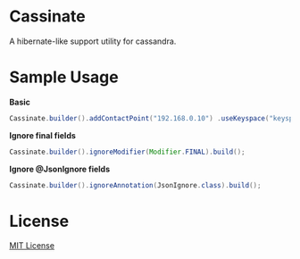 # Cassinate
A hibernate-like support utility for cassandra.


# Sample Usage
__Basic__
```java
Cassinate.builder().addContactPoint("192.168.0.10") .useKeyspace("keyspaceName").build();
```
__Ignore final fields__
```java
Cassinate.builder().ignoreModifier(Modifier.FINAL).build();
```
__Ignore @JsonIgnore fields__
```java
Cassinate.builder().ignoreAnnotation(JsonIgnore.class).build();
```


# License
[MIT License](https://github.com/tolusalako/Cassinate/blob/master/LICENSE)
